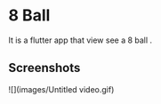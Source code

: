 # 8 Ball

It is a flutter app that view see a 8 ball .

## Screenshots

![](images/Untitled video.gif)
